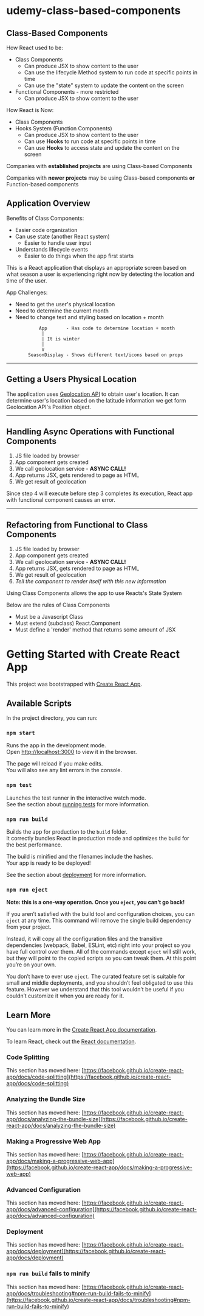 # udemy-class-based-components

## Class-Based Components

How React used to be:

* Class Components
  * Can produce JSX to show content to the user
  * Can use the lifecycle Method system to run code at specific points in time
  * Can use the "state" system to update the content on the screen
* Functional Components - more restricted
  * Can produce JSX to show content to the user

How React is Now:

* Class Components
* Hooks System (Function Components)
  * Can produce JSX to show content to the user
  * Can use **Hooks** to run code at specific points in time
  * Can use **Hooks** to access state and update the content on the screen

Companies with **established projects** are using Class-based Components

Companies with **newer projects** may be using Class-based components **or** Function-based components

## Application Overview

Benefits of Class Components:

* Easier code organization
* Can use state (another React system)
  * Easier to handle user input
* Understands lifecycle events
  * Easier to do things when the app first starts

This is a React application that displays an appropriate screen based on what season a user is experiencing right now by detecting the location and time of the user.

App Challenges:

* Need to get the user's physical location
* Need to determine the current month
* Need to change text and styling based on location + month

```text
            App       - Has code to determine location + month
             |
             | It is winter
             |
             V
        SeasonDisplay - Shows different text/icons based on props
```

---

## Getting a Users Physical Location

The application uses [Geolocation API](https://developer.mozilla.org/en-US/docs/Web/APIGeolocation_API) to obtain user's location. It can determine user's location based on the latitude information we get form Geolocation API's Position object.

---

## Handling Async Operations with Functional Components

1. JS file loaded by browser
2. App component gets created
3. We call geolocation service - **ASYNC CALL!**
4. App returns JSX, gets rendered to page as HTML
5. We get result of geolocation

Since step 4 will execute before step 3 completes its execution, React app with functional component causes an error.

---

## Refactoring from Functional to Class Components

1. JS file loaded by browser
2. App component gets created
3. We call geolocation service - **ASYNC CALL!**
4. App returns JSX, gets rendered to page as HTML
5. We get result of geolocation
6. *Tell the component to render itself with this new information*

Using Class Components allows the app to use Reacts's State System

Below are the rules of Class Components

* Must be a Javascript Class
* Must extend (subclass) React.Component
* Must define a 'render' method that returns some amount of JSX



# Getting Started with Create React App

This project was bootstrapped with [Create React App](https://github.com/facebook/create-react-app).

## Available Scripts

In the project directory, you can run:

### `npm start`

Runs the app in the development mode.\
Open [http://localhost:3000](http://localhost:3000) to view it in the browser.

The page will reload if you make edits.\
You will also see any lint errors in the console.

### `npm test`

Launches the test runner in the interactive watch mode.\
See the section about [running tests](https://facebook.github.io/create-react-app/docs/running-tests) for more information.

### `npm run build`

Builds the app for production to the `build` folder.\
It correctly bundles React in production mode and optimizes the build for the best performance.

The build is minified and the filenames include the hashes.\
Your app is ready to be deployed!

See the section about [deployment](https://facebook.github.io/create-react-app/docs/deployment) for more information.

### `npm run eject`

**Note: this is a one-way operation. Once you `eject`, you can’t go back!**

If you aren’t satisfied with the build tool and configuration choices, you can `eject` at any time. This command will remove the single build dependency from your project.

Instead, it will copy all the configuration files and the transitive dependencies (webpack, Babel, ESLint, etc) right into your project so you have full control over them. All of the commands except `eject` will still work, but they will point to the copied scripts so you can tweak them. At this point you’re on your own.

You don’t have to ever use `eject`. The curated feature set is suitable for small and middle deployments, and you shouldn’t feel obligated to use this feature. However we understand that this tool wouldn’t be useful if you couldn’t customize it when you are ready for it.

## Learn More

You can learn more in the [Create React App documentation](https://facebook.github.io/create-react-app/docs/getting-started).

To learn React, check out the [React documentation](https://reactjs.org/).

### Code Splitting

This section has moved here: [https://facebook.github.io/create-react-app/docs/code-splitting](https://facebook.github.io/create-react-app/docs/code-splitting)

### Analyzing the Bundle Size

This section has moved here: [https://facebook.github.io/create-react-app/docs/analyzing-the-bundle-size](https://facebook.github.io/create-react-app/docs/analyzing-the-bundle-size)

### Making a Progressive Web App

This section has moved here: [https://facebook.github.io/create-react-app/docs/making-a-progressive-web-app](https://facebook.github.io/create-react-app/docs/making-a-progressive-web-app)

### Advanced Configuration

This section has moved here: [https://facebook.github.io/create-react-app/docs/advanced-configuration](https://facebook.github.io/create-react-app/docs/advanced-configuration)

### Deployment

This section has moved here: [https://facebook.github.io/create-react-app/docs/deployment](https://facebook.github.io/create-react-app/docs/deployment)

### `npm run build` fails to minify

This section has moved here: [https://facebook.github.io/create-react-app/docs/troubleshooting#npm-run-build-fails-to-minify](https://facebook.github.io/create-react-app/docs/troubleshooting#npm-run-build-fails-to-minify)
